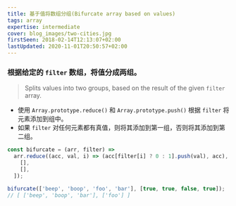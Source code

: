 ```yaml
---
title: 基于值将数组分组(Bifurcate array based on values)
tags: array
expertise: intermediate
cover: blog_images/two-cities.jpg
firstSeen: 2018-02-14T12:13:07+02:00
lastUpdated: 2020-11-01T20:50:57+02:00
---
```


### 根据给定的 `filter` 数组，将值分成两组。
> Splits values into two groups, based on the result of the given `filter` array.

- 使用 `Array.prototype.reduce()` 和 `Array.prototype.push()` 根据 `filter` 将元素添加到组中。
- 如果 `filter` 对任何元素都有真值，则将其添加到第一组，否则将其添加到第二组。

```js
const bifurcate = (arr, filter) =>
  arr.reduce((acc, val, i) => (acc[filter[i] ? 0 : 1].push(val), acc), [
    [],
    [],
  ]);
```

```js
bifurcate(['beep', 'boop', 'foo', 'bar'], [true, true, false, true]);
// [ ['beep', 'boop', 'bar'], ['foo'] ]
```
